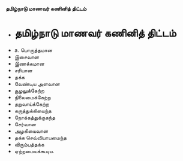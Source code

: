 **தமிழ்நாடு மாணவர் கணினித் திட்டம்**
- # தமிழ்நாடு மாணவர் கணினித் திட்டம்
- a. பொருத்தமான
- இசைவான
- இணக்கமான
- சரியான
- தக்க
- வேண்டிய அளவான
- சூழலுக்கேற்ற
- நிலைமைக்கேற்ற
- தறுவாய்க்கேற்ற
- கருத்துக்கியைந்த
- நோக்கத்துக்குகந்த
- சேர்வான
- அழகியைவான
- தக்க செவ்வியாயமைந்த
-  விரும்பத்தக்க
- ஏற்றமையக்கூடிய.

